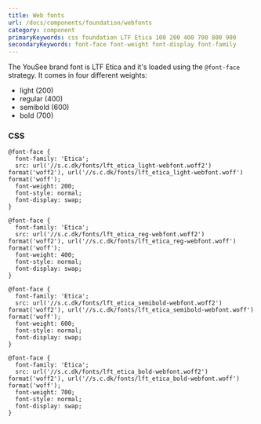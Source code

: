```yaml
---
title: Web fonts
url: /docs/components/foundation/webfonts
category: component
primaryKeywords: css foundation LTF Etica 100 200 400 700 800 900
secondaryKeywords: font-face font-weight font-display font-family
---
```


The YouSee brand font is LTF Etica and it's loaded using the `@font-face` strategy. It comes in four different weights:
- light (200)
- regular (400)
- semibold (600)
- bold (700)

### CSS
<div class="element-preview">
  <div class="element-preview__inner" hidden>
    @font-face {
  font-family: 'Etica';
  src: url('//s.c.dk/fonts/lft_etica_light-webfont.woff2') format('woff2'), url('//s.c.dk/fonts/lft_etica_light-webfont.woff') format('woff');
  font-weight: 200;
  font-style: normal;
  font-display: swap;
}

@font-face {
  font-family: 'Etica';
  src: url('//s.c.dk/fonts/lft_etica_reg-webfont.woff2') format('woff2'), url('//s.c.dk/fonts/lft_etica_reg-webfont.woff') format('woff');
  font-weight: 400;
  font-style: normal;
  font-display: swap;
}

@font-face {
  font-family: 'Etica';
  src: url('//s.c.dk/fonts/lft_etica_semibold-webfont.woff2') format('woff2'), url('//s.c.dk/fonts/lft_etica_semibold-webfont.woff') format('woff');
  font-weight: 600;
  font-style: normal;
  font-display: swap;
}

@font-face {
  font-family: 'Etica';
  src: url('//s.c.dk/fonts/lft_etica_bold-webfont.woff2') format('woff2'), url('//s.c.dk/fonts/lft_etica_bold-webfont.woff') format('woff');
  font-weight: 700;
  font-style: normal;
  font-display: swap;
}
  </div>
</div>

```
@font-face {
  font-family: 'Etica';
  src: url('//s.c.dk/fonts/lft_etica_light-webfont.woff2') format('woff2'), url('//s.c.dk/fonts/lft_etica_light-webfont.woff') format('woff');
  font-weight: 200;
  font-style: normal;
  font-display: swap;
}

@font-face {
  font-family: 'Etica';
  src: url('//s.c.dk/fonts/lft_etica_reg-webfont.woff2') format('woff2'), url('//s.c.dk/fonts/lft_etica_reg-webfont.woff') format('woff');
  font-weight: 400;
  font-style: normal;
  font-display: swap;
}

@font-face {
  font-family: 'Etica';
  src: url('//s.c.dk/fonts/lft_etica_semibold-webfont.woff2') format('woff2'), url('//s.c.dk/fonts/lft_etica_semibold-webfont.woff') format('woff');
  font-weight: 600;
  font-style: normal;
  font-display: swap;
}

@font-face {
  font-family: 'Etica';
  src: url('//s.c.dk/fonts/lft_etica_bold-webfont.woff2') format('woff2'), url('//s.c.dk/fonts/lft_etica_bold-webfont.woff') format('woff');
  font-weight: 700;
  font-style: normal;
  font-display: swap;
}
```

